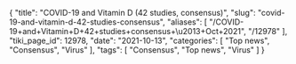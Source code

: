 {
    "title": "COVID-19 and Vitamin D (42 studies, consensus)",
    "slug": "covid-19-and-vitamin-d-42-studies-consensus",
    "aliases": [
        "/COVID-19+and+Vitamin+D+42+studies+consensus+\u2013+Oct+2021",
        "/12978"
    ],
    "tiki_page_id": 12978,
    "date": "2021-10-13",
    "categories": [
        "Top news",
        "Consensus",
        "Virus"
    ],
    "tags": [
        "Consensus",
        "Top news",
        "Virus"
    ]
}